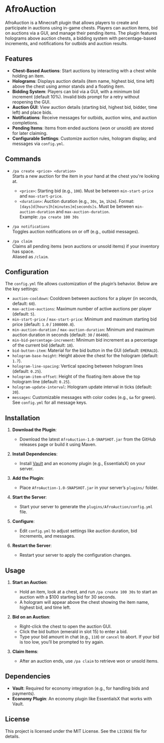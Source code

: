 # AfroAuction

AfroAuction is a Minecraft plugin that allows players to create and participate in auctions using in-game chests. Players can auction items, bid on auctions via a GUI, and manage their pending items. The plugin features holograms above auction chests, a bidding system with percentage-based increments, and notifications for outbids and auction results.

## Features

- **Chest-Based Auctions**: Start auctions by interacting with a chest while holding an item.
- **Holograms**: Displays auction details (item name, highest bid, time left) above the chest using armor stands and a floating item.
- **Bidding System**: Players can bid via a GUI, with a minimum bid increment (default 10%). Invalid bids prompt for a retry without reopening the GUI.
- **Auction GUI**: View auction details (starting bid, highest bid, bidder, time left) and place bids.
- **Notifications**: Receive messages for outbids, auction wins, and auction completions.
- **Pending Items**: Items from ended auctions (won or unsold) are stored for later claiming.
- **Configurable Settings**: Customize auction rules, hologram display, and messages via `config.yml`.

## Commands

- `/pa create <price> <duration>`  
  Starts a new auction for the item in your hand at the chest you're looking at.
    - `<price>`: Starting bid (e.g., `100`). Must be between `min-start-price` and `max-start-price`.
    - `<duration>`: Auction duration (e.g., `30s`, `1m`, `1h2m`). Format: `[days]d[hours]h[minutes]m[seconds]s`. Must be between `min-auction-duration` and `max-auction-duration`.  
      Example: `/pa create 100 30s`

- `/pa notifications`  
  Toggles auction notifications on or off (e.g., outbid messages).

- `/pa claim`  
  Claims all pending items (won auctions or unsold items) if your inventory has space.  
  Aliased as `/claim`.

## Configuration

The `config.yml` file allows customization of the plugin’s behavior. Below are the key settings:

- `auction-cooldown`: Cooldown between auctions for a player (in seconds, default: `60`).
- `max-active-auctions`: Maximum number of active auctions per player (default: `5`).
- `min-start-price` / `max-start-price`: Minimum and maximum starting bid price (default: `1.0` / `1000000.0`).
- `min-auction-duration` / `max-auction-duration`: Minimum and maximum auction duration in seconds (default: `30` / `86400`).
- `min-bid-percentage-increment`: Minimum bid increment as a percentage of the current bid (default: `10`).
- `bid-button-item`: Material for the bid button in the GUI (default: `EMERALD`).
- `hologram-base-height`: Height above the chest for the hologram (default: `1.7`).
- `hologram-line-spacing`: Vertical spacing between hologram lines (default: `0.25`).
- `hologram-item-offset`: Height of the floating item above the top hologram line (default: `0.25`).
- `hologram-update-interval`: Hologram update interval in ticks (default: `20`).
- `messages`: Customizable messages with color codes (e.g., `&a` for green). See `config.yml` for all message keys.

## Installation

1. **Download the Plugin**:
    - Download the latest `AfroAuction-1.0-SNAPSHOT.jar` from the GitHub releases page or build it using Maven.

2. **Install Dependencies**:
    - Install [Vault](https://www.spigotmc.org/resources/vault.34315/) and an economy plugin (e.g., EssentialsX) on your server.

3. **Add the Plugin**:
    - Place `AfroAuction-1.0-SNAPSHOT.jar` in your server’s `plugins/` folder.

4. **Start the Server**:
    - Start your server to generate the `plugins/AfroAuction/config.yml` file.

5. **Configure**:
    - Edit `config.yml` to adjust settings like auction duration, bid increments, and messages.

6. **Restart the Server**:
    - Restart your server to apply the configuration changes.

## Usage

1. **Start an Auction**:
    - Hold an item, look at a chest, and run `/pa create 100 30s` to start an auction with a $100 starting bid for 30 seconds.
    - A hologram will appear above the chest showing the item name, highest bid, and time left.

2. **Bid on an Auction**:
    - Right-click the chest to open the auction GUI.
    - Click the bid button (emerald in slot 15) to enter a bid.
    - Type your bid amount in chat (e.g., `110`) or `cancel` to abort. If your bid is too low, you’ll be prompted to try again.

3. **Claim Items**:
    - After an auction ends, use `/pa claim` to retrieve won or unsold items.

## Dependencies

- **Vault**: Required for economy integration (e.g., for handling bids and payments).
- **Economy Plugin**: An economy plugin like EssentialsX that works with Vault.

## License

This project is licensed under the MIT License. See the `LICENSE` file for details.